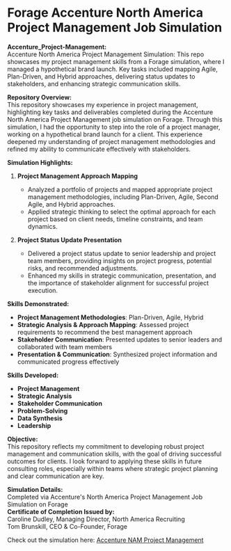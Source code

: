 # Forage Accenture North America Project Management Job Simulation  

**Accenture_Project-Management:** <br>
Accenture North America Project Management Simulation: This repo showcases my project management skills from a Forage simulation, where I managed a hypothetical brand launch. Key tasks included mapping Agile, Plan-Driven, and Hybrid approaches, delivering status updates to stakeholders, and enhancing strategic communication skills.

**Repository Overview:**  
This repository showcases my experience in project management, highlighting key tasks and deliverables completed during the Accenture North America Project Management job simulation on Forage. Through this simulation, I had the opportunity to step into the role of a project manager, working on a hypothetical brand launch for a client. This experience deepened my understanding of project management methodologies and refined my ability to communicate effectively with stakeholders.

**Simulation Highlights:**

1. **Project Management Approach Mapping**  
   - Analyzed a portfolio of projects and mapped appropriate project management methodologies, including Plan-Driven, Agile, Second Agile, and Hybrid approaches.
   - Applied strategic thinking to select the optimal approach for each project based on client needs, timeline constraints, and team dynamics.

2. **Project Status Update Presentation**  
   - Delivered a project status update to senior leadership and project team members, providing insights on project progress, potential risks, and recommended adjustments.
   - Enhanced my skills in strategic communication, presentation, and the importance of stakeholder alignment for successful project execution.

**Skills Demonstrated:**  
- **Project Management Methodologies**: Plan-Driven, Agile, Hybrid  
- **Strategic Analysis & Approach Mapping**: Assessed project requirements to recommend the best management approach  
- **Stakeholder Communication**: Presented updates to senior leaders and collaborated with team members  
- **Presentation & Communication**: Synthesized project information and communicated progress effectively  

**Skills Developed:**  
- **Project Management**  
- **Strategic Analysis**  
- **Stakeholder Communication**  
- **Problem-Solving**  
- **Data Synthesis**  
- **Leadership**

**Objective:**  
This repository reflects my commitment to developing robust project management and communication skills, with the goal of driving successful outcomes for clients. I look forward to applying these skills in future consulting roles, especially within teams where strategic project planning and clear communication are key.

**Simulation Details:**  
Completed via Accenture's North America Project Management Job Simulation on Forage  
**Certificate of Completion Issued by:**  
Caroline Dudley, Managing Director, North America Recruiting  
Tom Brunskill, CEO & Co-Founder, Forage  

Check out the simulation here: [Accenture NAM Project Management](https://www.theforage.com/simulations/accenture-nam/project-management-wuct) 

